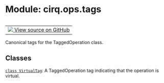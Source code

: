 <div itemscope itemtype="http://developers.google.com/ReferenceObject">
<meta itemprop="name" content="cirq.ops.tags" />
<meta itemprop="path" content="Stable" />
</div>

# Module: cirq.ops.tags

<!-- Insert buttons and diff -->

<table class="tfo-notebook-buttons tfo-api" align="left">

<td>
  <a target="_blank" href="https://github.com/quantumlib/cirq/tree/master/cirq/ops/tags.py">
    <img src="https://www.tensorflow.org/images/GitHub-Mark-32px.png" />
    View source on GitHub
  </a>
</td>
</table>



Canonical tags for the TaggedOperation class.



## Classes

[`class VirtualTag`](../../cirq/ops/VirtualTag.md): A TaggedOperation tag indicating that the operation is virtual.

